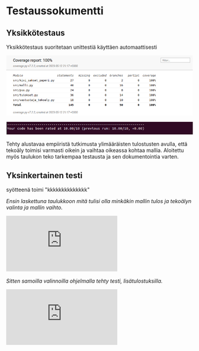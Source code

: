 # Testaussokumentti

## Yksikkötestaus
Yksikkötestaus suoritetaan unittestiä käyttäen automaattisesti

![coverage report](https://github.com/KilpiV/TiraLabra2023/blob/main/Dokumentaatio/kuvat/testikattavuus_unittest.png)

![pylint](https://github.com/KilpiV/TiraLabra2023/blob/main/Dokumentaatio/kuvat/pylint_taso.png)

Tehty alustavaa empiiristä tutkimusta ylimääräisten tulostusten avulla, että tekoäly toimisi varmasti oikein ja vaihtaa oikeassa kohtaa mallia. Aloitettu myös taulukon teko tarkempaa testausta ja sen dokumentointia varten.

## Yksinkertainen testi 
syötteenä toimi "kkkkkkkkkkkkkk"

*Ensin laskettuna taulukkoon mitä tulisi olla minkäkin mallin tulos ja tekoälyn valinta ja mallin vaihto.*

![testiaineisto taulukko](https://github.com/KilpiV/TiraLabra2023/blob/main/Dokumentaatio/KSP-testi-k-t.pdf)

*Sitten samoilla valinnoilla ohjelmalla tehty testi, lisätulostuksilla.*

![testitulostus ohjelmasta](https://github.com/KilpiV/TiraLabra2023/blob/main/Dokumentaatio/testaus_k_t.md)
